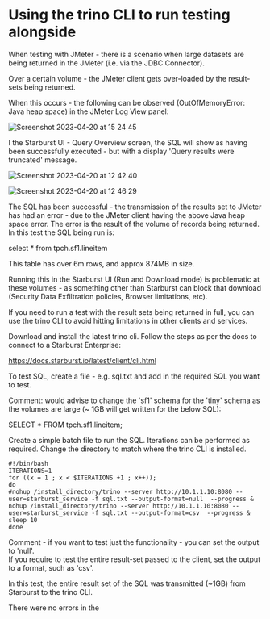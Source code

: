 # Using the trino CLI to run testing alongside 


When testing with JMeter - there is a scenario when large datasets are being returned in the JMeter (i.e. via the JDBC Connector).</br>

Over a certain volume - the JMeter client gets over-loaded by the result-sets being returned. </br>

When this occurs - the following can be observed (OutOfMemoryError: Java heap space) in the JMeter Log View panel:</br>


![Screenshot 2023-04-20 at 15 24 45](https://user-images.githubusercontent.com/21335020/233396527-040c4567-8f3e-4162-8fb9-4671370a8860.png)

I the Starburst UI - Query Overview screen, the SQL will show as having been successfully executed - but with a display 'Query results were truncated' message. </br>

![Screenshot 2023-04-20 at 12 42 40](https://user-images.githubusercontent.com/21335020/233405203-eab83247-c57f-4800-a554-500c65ddf2af.png)


![Screenshot 2023-04-20 at 12 46 29](https://user-images.githubusercontent.com/21335020/233397151-9605480b-45ad-4dea-8b27-fd922ec26502.png)

The SQL has been successful - the transmission of the results set to JMeter has had an error - due to the JMeter client having the above Java heap space error. The error is the result of the volume of records being returned. In this test the SQL being run is: </br>

  select * from tpch.sf1.lineitem 

This table has over 6m rows, and approx 874MB in size. </br>

Running this in the Starburst UI (Run and Download mode) is problematic at these volumes - as something other than Starburst can block that download (Security Data Exfiltration policies, Browser limitations, etc).</br>

If you need to run a test with the result sets being returned in full, you can use the trino CLI to avoid hitting limitations in other clients and services. </br>

Download and install the latest trino cli. Follow the steps as per the docs to connect to a Starburst Enterprise:</br>

https://docs.starburst.io/latest/client/cli.html

To test SQL, create a file - e.g. sql.txt and add in the required SQL you want to test.

Comment: would advise to change the 'sf1' schema for the 'tiny' schema as the volumes are large (~ 1GB will get written for the below SQL): </br>

  SELECT * FROM tpch.sf1.lineitem;

Create a simple batch file to run the SQL. Iterations can be performed as required. Change the directory to match where the trino CLI is installed.</br> 

    #!/bin/bash
    ITERATIONS=1
    for ((x = 1 ; x < $ITERATIONS +1 ; x++)); 
    do
    #nohup /install_directory/trino --server http://10.1.1.10:8080 --user=starburst_service -f sql.txt --output-format=null  --progress &
    nohup /install_directory/trino --server http://10.1.1.10:8080 --user=starburst_service -f sql.txt --output-format=csv  --progress &
    sleep 10
    done

Comment - if you want to test just the functionality - you can set the output to 'null'. </br>
If you require to test the entire result-set passed to the client, set the output to a format, such as 'csv'. </br>

In this test, the entire result set of the SQL was transmitted (~1GB) from Starburst to the trino CLI. </br>

There were no errors in the 





